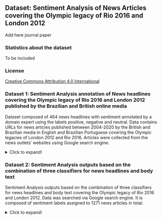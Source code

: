 ## Dataset: Sentiment Analysis of News Articles covering the Olympic legacy of Rio 2016 and London 2012

Add here journal paper

### Statistics about the dataset
To be included

### License
[Creative Commons Attribution 4.0 International](https://creativecommons.org/licenses/by/4.0/legalcode)


### Dataset 1: Sentiment Analysis annotation of News headlines covering the Olympic legacy of Rio 2016 and London 2012 published by the Brazilian and British online media

Dataset composed of 464 news headlines with sentiment annotated by a domain expert using the labels positive, negative and neutral. Data contains URLs for news articles published between 2004-2020 by the British and Brazilian media in English and Brazilian Portuguese covering the Olympic legacies of London 2012 and Rio 2016. Articles were collected from the news outlets’ websites using Google search engine.

<details>
  <summary>Click to expand!</summary>

#### News outlets:

- The Guardian
- Daily Mail
- Globo
- Estadao

#### Events covered by the articles:

- London 2012 Olympic legacy
- Rio 2016 Olympic legacy

#### Language of news headlines:

- English
- Portuguese (Brazil)

#### The documents are composed of the following columns:

- Rank: the position of the article on Google search ranking
- Date: date of article's publication (DD/MM/YYYY)
- Link: article's link
- Title: article's title
- Labels: sentiment label assigned manually to each news headline

#### Sentiment is presented in labels as follows:

- Positive
- Negative
- Neutral

#### Citation
*Mello, C. & Cheema, G. (2022). Dataset: Sentiment Analysis annotation of News headlines covering the Olympic legacy of Rio 2016 and London 2012 published by the Brazilian and British online media [Data set]. Zenodo. https://doi.org/10.5281/zenodo.6323964*

### Hosted on Zenodo
https://zenodo.org/record/6323964#.Yh_UdXXP3RZ
  
 </details>

### Dataset 2: Sentiment Analysis outputs based on the combination of three classifiers for news headlines and body text

Sentiment Analysis outputs based on the combination of three classifiers for news headlines and body text covering the Olympic legacy of Rio 2016 and London 2012. Data was searched via Google search engine. It is composed of sentiment labels assigned to 1271 news articles in total.

<details>
  <summary>Click to expand!</summary>

#### News outlets:
- BBC
- Daily Mail
- The Telegraph
- The Guardian
- Globo
- Estadao
- Folha de S. Paulo

#### Events covered by the articles:

- London 2012 Olympic legacy
- Rio 2016 Olympic legacy

All classifiers were used in texts in English. Text originally published in Portuguese by the Brazilian media were automatically translated.

#### Sentiment classifiers used:

- Vader
- BERT (Trained on Amazon data)
- BERT (Trained on twitter data - 140)

Each document (spreadsheet - xlsx) refers to one outlet and one event (London 2012 or Rio 2016).

#### How were labels assigned to the texts?

These labels are a combination of the three sentiment classifiers listed above. If two of them agree with the same label, then this label would be considered as right. Otherwise, the label ‘other’ was assigned.

For news article body text: the proportion of sentences of each sentiment type was used to assign labels to the whole article instead of averaging the sentence scores. For example, if the proportion of sentences with negative labels is greater than 50%, then the article is assigned a negative label.

#### The documents are composed of the following columns:

- Rank: the position of the article on Google search ranking
- Date: date of article's publication (DD/MM/YYYY)
- Link: article's link
- Title: article's title
- Sentiment_Title: final sentiment for article headline
- Sentiment_Text: final sentiment for article's body text

PS: Documents do not include articles' body text.

#### Sentiment is presented in labels as follows:

- Pos: Positive
- Neg: Negative
- Neutral: Neutral
- other: inconclusive - if each of the 3 classifiers assigned a different label to the article, the label 'other' was used. Therefore, 'other' identifies contradictory results.

#### Citation
*Mello, C. & Cheema, G. (2022). Sentiment Analysis outputs based on the combination of three classifiers for news headlines and body text [Data set]. Zenodo. https://doi.org/10.5281/zenodo.6326348*

### Hosted on Zenodo
https://zenodo.org/record/6326348#.YiEuq9vLfRZ

 </details>


